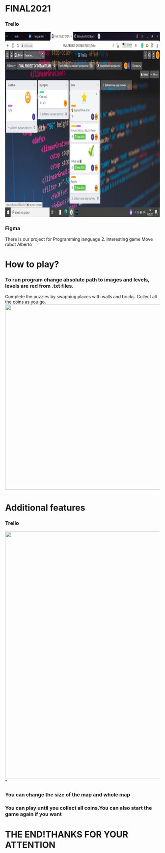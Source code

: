 
# FINAL2021 
<h3>Trello</h3>
<img src="https://github.com/ilimski/Final2/blob/master/screenshot.jpg" width="700" height="600">
<link rel="https://trello.com/b/1wRgcZS5/final-project-of-dream-team">
<h3>Figma</h3>
<link rel="https://www.figma.com/file/oQAtU9eQCNGmyF1s9GFA3O/Untitled?node-id=0%3A1">
There is our project for Programming language 2.
Interesting game Move robot Alberto

<h1>How to play?</h1>
<h3>To run program change absolute path to images and levels, levels are red from .txt files.</h3>
Complete the puzzles by swapping places with walls and bricks. Collect all the coins  as you go.
<img src="https://github.com/amoursez/final/blob/main/screenshot.png" width="700" height="600">

<h1>Additional features</h1>
<h3>Trello</h3>
<img src="<img src="![image](https://user-images.githubusercontent.com/72801356/117595689-4e643200-b163-11eb-8a09-8e381cb3f2c9.png)" width="700" height="800">" 
<h3>You can change the size of the map and whole map</h3>
<h3>You can play until you collect all coins.You can also start the game again if you want</h3>

 
<h1>THE END!THANKS FOR YOUR ATTENTION</h1>
